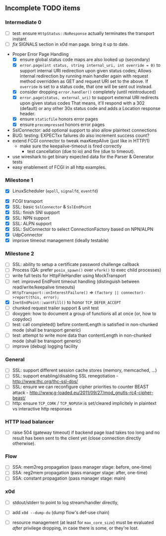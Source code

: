 
## Incomplete TODO items

### Intermediate 0

- [ ] test: ensure `HttpStatus::NoResponse` actually terminates the transport instant
- [ ] *fix* SIGNALS section in x0d man page. bring it up to date.
- Proper Error Page Handling
  - [x] ensure global status code maps are also looked up (secondary)
  - [x] `error.page(int status, string internal_uri, int override = 0)`
        to support internal URI redirection upon given status codes;
        Allows internal redirection by running main handler again with
        request method overridden as GET and request URI set to the above.
        If `override` is set to a status code, that one will be sent out
        instead.
  - [x] consider dropping `error.handler()` completely (until reintroduced)
  - [x] `error.page(status, external_uri)` to support external URI redirects upon given status codes
        That means, it'll respond with a 302 (default) or any other 30x status
        code and adds a Location response header.
  - [x] ensure `staticfile` honors error pages
  - [x] ensure `precompressed` honors error pages
- SslConnector: add optional support to also allow plaintext connections
- BUG: testing: EXPECTxx failures do also increment success count?
- extend FCGI connector to tweak maxKeepAlive (just like in HTTP/1)
  - make sure the keepalive-timeout is fired correctly
    - test cancellation (due to io) and fire (due to timeout).
- use wireshark to get binary expected data for the Parser & Generator tests
- easy enablement of FCGI in all http examples.

### Milestone 1

* [x] LinuxScheduler (`epoll`, `signalfd`, `eventfd`)
- [x] FCGI transport
- [x] SSL: basic `SslConnector` & `SslEndPoint`
- [x] SSL: finish SNI support
- [x] SSL: NPN support
- [x] SSL: ALPN support
- [x] SSL: SslConnector to select ConnectionFactory based on NPN/ALPN
- [x] UdpConnector
- [x] improve timeout management (ideally testable)

### Milestone 2

- [ ] SSL: ability to setup a certificate password challenge callback
- [ ] Process (QA: prefer `posix_spawn()` over `vfork()` to exec child processes)
- [ ] write full tests for HttpFileHandler using MockTransport
- [ ] net: improved EndPoint timeout handling
      (distinguish between read/write/keepalive timeouts)
- [ ] `HttpTransport::onInterestFailure()` => `(factory || connector)->report(this, error);`
- [x] `InetEndPoint::wantFill()` to honor `TCP_DEFER_ACCEPT`
- [ ] chunked request trailer support & unit test
- [ ] doxygen: how to document a group of functions all at once (or, how to copydoc)
- [ ] test: call completed() before contentLength is satisfied in non-chunked mode (shall be transport generic)
- [ ] test: attempt to write more data than contentLength in non-chunked mode (shall be transport generic)
- [ ] improve (debug) logging facility

### General

- [ ] SSL: support different session cache stores (memory, memcached, ...)
- [ ] SSL: support enabling/disabling SSL renegotiation - http://www.thc.org/thc-ssl-dos/
- [ ] SSL: ensure we can reconfigure cipher priorities to counter BEAST attack - http://www.g-loaded.eu/2011/09/27/mod_gnutls-rc4-cipher-beast/
- [ ] http: ensure `TCP_CORK` / `TCP_NOPUSH` is set/cleared implicitely in plaintext vs interactive http responses

### HTTP load balancer

- [ ] raise 504 (gateway timeout) if backend page load takes too long and no result has been sent to the client yet (close connection directly otherwise).

### Flow
- [ ] SSA: mem2reg propagation (pass manager stage: before, one-time)
- [ ] SSA: reg2mem propagation (pass manager stage: after, one-time)
- [ ] SSA: constant propagation (pass manager stage: main)

### x0d

- [ ] stdout/stderr to point to log stream/handler directly,
- [ ] add `x0d --dump-du` (dump flow's def-use chain)
- [ ] resource management (at least for `max_core_size`) must be evaluated *after* privilege dropping, in case there is some, or they're lost.

